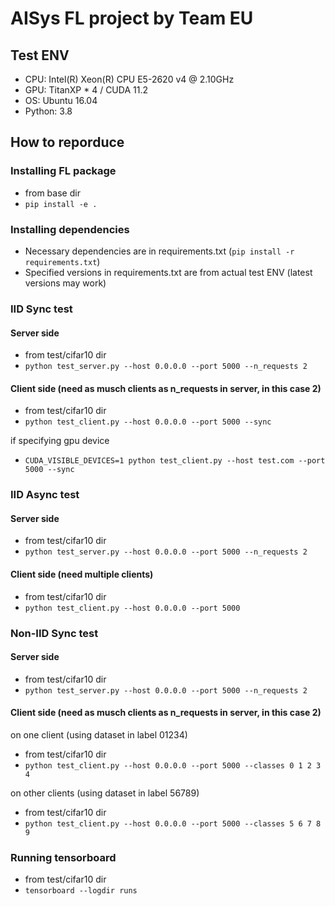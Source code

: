 # AISys FL project by Team EU

## Test ENV
* CPU: Intel(R) Xeon(R) CPU E5-2620 v4 @ 2.10GHz
* GPU: TitanXP * 4 / CUDA 11.2
* OS: Ubuntu 16.04
* Python: 3.8

## How to reporduce

### Installing FL package
* from base dir
* ```pip install -e .```

### Installing dependencies
* Necessary dependencies are in requirements.txt (```pip install -r requirements.txt```)
* Specified versions in requirements.txt are from actual test ENV (latest versions may work)

### IID Sync test 
#### Server side
* from test/cifar10 dir
* ```python test_server.py --host 0.0.0.0 --port 5000 --n_requests 2```

#### Client side (need as musch clients as n_requests in server, in this case 2)
* from test/cifar10 dir
* ```python test_client.py --host 0.0.0.0 --port 5000 --sync```

if specifying gpu device
* ```CUDA_VISIBLE_DEVICES=1 python test_client.py --host test.com --port 5000 --sync```

### IID Async test
#### Server side
* from test/cifar10 dir
* ```python test_server.py --host 0.0.0.0 --port 5000 --n_requests 2```

#### Client side (need multiple clients)
* from test/cifar10 dir
* ```python test_client.py --host 0.0.0.0 --port 5000```

### Non-IID Sync test
#### Server side
* from test/cifar10 dir
* ```python test_server.py --host 0.0.0.0 --port 5000 --n_requests 2```

#### Client side (need as musch clients as n_requests in server, in this case 2)
on one client (using dataset in label 01234)
* from test/cifar10 dir
* ```python test_client.py --host 0.0.0.0 --port 5000 --classes 0 1 2 3 4```

on other clients (using dataset in label 56789)
* from test/cifar10 dir
* ```python test_client.py --host 0.0.0.0 --port 5000 --classes 5 6 7 8 9```

### Running tensorboard
* from test/cifar10 dir
* ```tensorboard --logdir runs```
